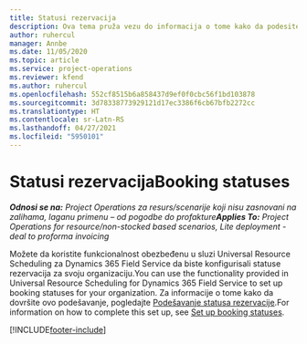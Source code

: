 ```yaml
---
title: Statusi rezervacija
description: Ova tema pruža vezu do informacija o tome kako da podesite statuse rezervacija za uslugu Project Operations.
author: ruhercul
manager: Annbe
ms.date: 11/05/2020
ms.topic: article
ms.service: project-operations
ms.reviewer: kfend
ms.author: ruhercul
ms.openlocfilehash: 552cf8515b6a858437d9ef0f0cbc56f1bd103878
ms.sourcegitcommit: 3d78338773929121d17ec3386f6cb67bfb2272cc
ms.translationtype: HT
ms.contentlocale: sr-Latn-RS
ms.lasthandoff: 04/27/2021
ms.locfileid: "5950101"
---
```

# <a name="booking-statuses"></a><span data-ttu-id="ff20f-103">Statusi rezervacija</span><span class="sxs-lookup"><span data-stu-id="ff20f-103">Booking statuses</span></span>

<span data-ttu-id="ff20f-104">_**Odnosi se na:** Project Operations za resurs/scenarije koji nisu zasnovani na zalihama, laganu primenu – od pogodbe do profakture_</span><span class="sxs-lookup"><span data-stu-id="ff20f-104">_**Applies To:** Project Operations for resource/non-stocked based scenarios, Lite deployment - deal to proforma invoicing_</span></span>

<span data-ttu-id="ff20f-105">Možete da koristite funkcionalnost obezbeđenu u sluzi Universal Resource Scheduling za Dynamics 365 Field Service da biste konfigurisali statuse rezervacija za svoju organizaciju.</span><span class="sxs-lookup"><span data-stu-id="ff20f-105">You can use the functionality provided in Universal Resource Scheduling for Dynamics 365 Field Service to set up booking statuses for your organization.</span></span> <span data-ttu-id="ff20f-106">Za informacije o tome kako da dovršite ovo podešavanje, pogledajte [Podešavanje statusa rezervacije](/dynamics365/field-service/set-up-booking-statuses).</span><span class="sxs-lookup"><span data-stu-id="ff20f-106">For information on how to complete this set up, see [Set up booking statuses](/dynamics365/field-service/set-up-booking-statuses).</span></span>


[!INCLUDE[footer-include](../includes/footer-banner.md)]